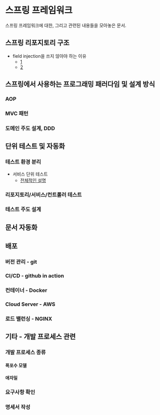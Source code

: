 # 스프링 프레임워크

스프링 프레임워크에 대한, 그리고 관련된 내용들을 모아놓은 문서.

## 스프링 리포지토리 구조

- field injection을 쓰지 않아야 하는 이유
  - [1](https://yaboong.github.io/spring/2019/08/29/why-field-injection-is-bad/)
  - [2](https://sightstudio.tistory.com/20)


## 스프링에서 사용하는 프로그래밍 패러다임 및 설계 방식

### AOP
### MVC 패턴
### 도메인 주도 설계, DDD


## 단위 테스트 및 자동화

### 테스트 환경 분리
- 서비스 단위 테스트
  - [전체적인 설명](https://jiminidaddy.github.io/dev/2021/05/20/dev-spring-%EB%8B%A8%EC%9C%84%ED%85%8C%EC%8A%A4%ED%8A%B8-Repository/)

### 리포지토리/서비스/컨트롤러 테스트
### 테스트 주도 설계
## 문서 자동화


## 배포

### 버전 관리 - git
### CI/CD - github in action
### 컨테이너 - Docker
### Cloud Server - AWS
### 로드 밸런싱 - NGINX


## 기타 - 개발 프로세스 관련
### 개발 프로세스 종류
#### 폭포수 모델
#### 애자일
### 요구사항 확인
### 명세서 작성


